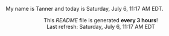My name is Tanner and today is Saturday, July 6, 11:17 AM EDT.

<p align="center">This <i>README</i> file is generated <b>every 3 hours</b>!</br>Last refresh: Saturday, July 6, 11:17 AM EDT<br /></p>
